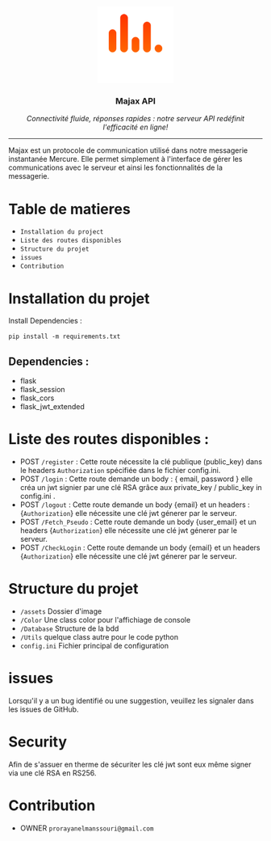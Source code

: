 <p align="center">
  <a href="https://github.com/Rayan-El-Manssouri/Majax#readme">
    <img src="./assets/detailled dark.svg" alt="Majax logo" style="max-width: 30%;" >
  </a>
</p>

<h3 align="center">Majax API</h3>
<p align="center"><i>Connectivité fluide, réponses rapides : notre serveur API redéfinit l'efficacité en ligne!</i></p>

---

Majax est un protocole de communication utilisé dans notre messagerie instantanée Mercure. Elle permet simplement à l'interface de gérer les communications avec le serveur et ainsi les fonctionnalités de la messagerie.

# Table de matieres

- ``Installation du project``
- ``Liste des routes disponibles``
- ``Structure du projet``
- ``issues``
- ``Contribution``

# Installation du projet

Install Dependencies :

````white
pip install -m requirements.txt
````

## Dependencies :
- flask
- flask_session
- flask_cors
- flask_jwt_extended

# Liste des routes disponibles :

- POST ``/register`` : Cette route nécessite la clé publique (public_key) dans le headers ``Authorization`` spécifiée dans le fichier config.ini.
- POST ``/login`` : Cette route demande un body : { email, password } elle créa un jwt signier par une clé RSA grâce aux private_key / public_key in config.ini .
- POST ``/logout`` : Cette route demande un body {email} et un headers : {``Authorization``} elle nécessite une clé jwt génerer par le serveur.
- POST ``/Fetch_Pseudo`` : Cette route demande un body {user_email} et un headers {``Authorization``} elle nécessite une clé jwt génerer par le serveur.
- POST ``/CheckLogin`` : Cette route demande un body {email} et un headers {``Authorization``} elle nécessite une clé jwt génerer par le serveur.

# Structure du projet

- ``/assets`` Dossier d'image
- ``/Color`` Une class color pour l'affichiage de console
- ``/Database`` Structure de la bdd
- ``/Utils`` quelque class autre pour le code python
- ``config.ini`` Fichier principal de configuration

#  issues

Lorsqu'il y a un bug identifié ou une suggestion, veuillez les signaler dans les issues de GitHub.

# Security

Afin de s'assuer en therme de sécuriter les clé jwt sont eux même signer via une clé RSA en RS256.

# Contribution

- OWNER ``prorayanelmanssouri@gmail.com``
